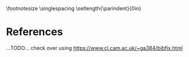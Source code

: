 \footnotesize
\singlespacing
\setlength{\parindent}{0in}

<!-- 
Do not edit this page.

References are automatically generated from the BibTex file (phd_thesis_references.bib)

...which you should create using your reference manager.
-->

# References

...TODO... check over using https://www.cl.cam.ac.uk/~ga384/bibfix.html

